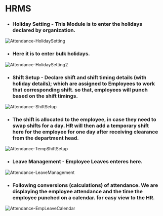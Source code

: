 # HRMS

+ ### Holiday Setting - This Module is to enter the holidays declared by organization.
![Attendance-HolidaySetting](https://github.com/NagendraVangara/HRMS/assets/145798696/0f483df9-a9a4-4a71-ac02-dba2e4cf35ae)

+ ### Here it is to enter bulk holidays.
![Attendance-HolidaySetting2](https://github.com/NagendraVangara/HRMS/assets/145798696/2feb71d1-e6ea-425a-9b34-2c9a7fd1ccd1)

+ ### Shift Setup - Declare shift and shift timing details (with holiday details); which are assigned to Employees to work that corresponding shift. so that, employees will punch based on the shift timings.
![Attendance-ShiftSetup](https://github.com/NagendraVangara/HRMS/assets/145798696/49cb2f43-ced7-4a34-a9a9-64d8d7890df2)

+ ### The shift is allocated to the employee, in case they need to swap shifts for a day. HR will then add a temporary shift here for the employee for one day after receiving clearance from the department head.
![Attendance-TempShiftSetup](https://github.com/NagendraVangara/HRMS/assets/145798696/76209ca3-b59b-424a-848d-18245b63de56)

+ ### Leave Management - Employee Leaves enteres here. 
![Attendance-LeaveManagement](https://github.com/NagendraVangara/HRMS/assets/145798696/6c326985-a45b-4855-be5e-322945336ac8)

+ ### Following conversions (calculations) of attendance. We are displaying the employee attendance and the time the employee punched on a calendar. for easy view to the HR.
![Attendance-EmpLeaveCalendar](https://github.com/NagendraVangara/HRMS/assets/145798696/a994c4a6-e60a-410d-82b5-cc08b184aa38)
